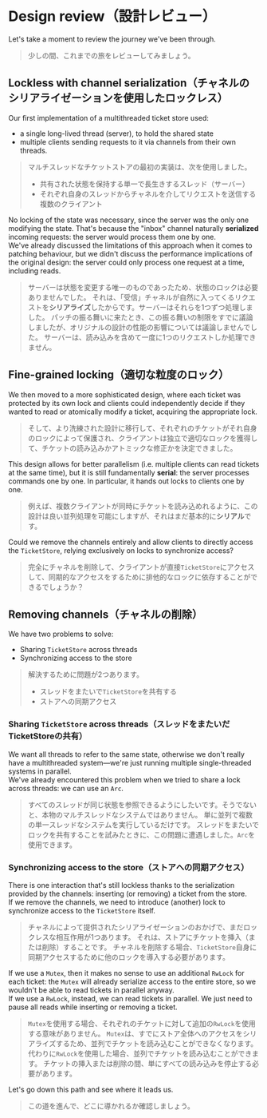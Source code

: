 # Design review（設計レビュー）

Let's take a moment to review the journey we've been through.

> 少しの間、これまでの旅をレビューしてみましょう。

## Lockless with channel serialization（チャネルのシリアライゼーションを使用したロックレス）

Our first implementation of a multithreaded ticket store used:

- a single long-lived thread (server), to hold the shared state
- multiple clients sending requests to it via channels from their own threads.

> マルチスレッドなチケットストアの最初の実装は、次を使用しました。
>
> - 共有された状態を保持する単一で長生きするスレッド（サーバー）
> - それぞれ自身のスレッドからチャネルを介してリクエストを送信する複数のクライアント

No locking of the state was necessary, since the server was the only one modifying the state. That's because
the "inbox" channel naturally **serialized** incoming requests: the server would process them one by one.\
We've already discussed the limitations of this approach when it comes to patching behaviour, but we didn't
discuss the performance implications of the original design: the server could only process one request at a time,
including reads.

> サーバーは状態を変更する唯一のものであったため、状態のロックは必要ありませんでした。
> それは、「受信」チャネルが自然に入ってくるリクエストを**シリアライズ**したからです。サーバーはそれらを1つずつ処理しました。
> パッチの振る舞いに来たとき、この振る舞いの制限をすでに議論しましたが、オリジナルの設計の性能の影響については議論しませんでした。
> サーバーは、読み込みを含めて一度に1つのリクエストしか処理できません。

## Fine-grained locking（適切な粒度のロック）

We then moved to a more sophisticated design, where each ticket was protected by its own lock and
clients could independently decide if they wanted to read or atomically modify a ticket, acquiring the appropriate lock.

> そして、より洗練された設計に移行して、それぞれのチケットがそれ自身のロックによって保護され、クライアントは独立で適切なロックを獲得して、チケットの読み込みかアトミックな修正かを決定できました。

This design allows for better parallelism (i.e. multiple clients can read tickets at the same time), but it is
still fundamentally **serial**: the server processes commands one by one. In particular, it hands out locks to clients
one by one.

> 例えば、複数クライアントが同時にチケットを読み込めれるように、この設計は良い並列処理を可能にしますが、それはまだ基本的に**シリアル**です。

Could we remove the channels entirely and allow clients to directly access the `TicketStore`, relying exclusively on
locks to synchronize access?

> 完全にチャネルを削除して、クライアントが直接`TicketStore`にアクセスして、同期的なアクセスをするために排他的なロックに依存することができるでしょうか？

## Removing channels（チャネルの削除）

We have two problems to solve:

- Sharing `TicketStore` across threads
- Synchronizing access to the store

> 解決するために問題が2つあります。
>
> - スレッドをまたいで`TicketStore`を共有する
> - ストアへの同期アクセス

### Sharing `TicketStore` across threads（スレッドをまたいだTicketStoreの共有）

We want all threads to refer to the same state, otherwise we don't really have a multithreaded system—we're just
running multiple single-threaded systems in parallel.\
We've already encountered this problem when we tried to share a lock across threads: we can use an `Arc`.

> すべてのスレッドが同じ状態を参照できるようにしたいです。そうでないと、本物のマルチスレッドなシステムではありません。
> 単に並列で複数の単一スレッドなシステムを実行しているだけです。
> スレッドをまたいでロックを共有することを試みたときに、この問題に遭遇しました。`Arc`を使用できます。

### Synchronizing access to the store（ストアへの同期アクセス）

There is one interaction that's still lockless thanks to the serialization provided by the channels: inserting
(or removing) a ticket from the store.\
If we remove the channels, we need to introduce (another) lock to synchronize access to the `TicketStore` itself.

> チャネルによって提供されたシリアライゼーションのおかげで、まだロックレスな相互作用が1つあります。
> それは、ストアにチケットを挿入（または削除）することです。
> チャネルを削除する場合、`TicketStore`自身に同期アクセスするために他のロックを導入する必要があります。

If we use a `Mutex`, then it makes no sense to use an additional `RwLock` for each ticket: the `Mutex` will
already serialize access to the entire store, so we wouldn't be able to read tickets in parallel anyway.\
If we use a `RwLock`, instead, we can read tickets in parallel. We just need to pause all reads while inserting
or removing a ticket.

> `Mutex`を使用する場合、それぞれのチケットに対して追加の`RwLock`を使用する意味がありません。
> `Mutex`は、すでにストア全体へのアクセスをシリアライズするため、並列でチケットを読み込むことができなくなります。
> 代わりに`RwLock`を使用した場合、並列でチケットを読み込むことができます。
> チケットの挿入または削除の間、単にすべての読み込みを停止する必要があります。

Let's go down this path and see where it leads us.

> この道を進んで、どこに導かれるか確認しましょう。

